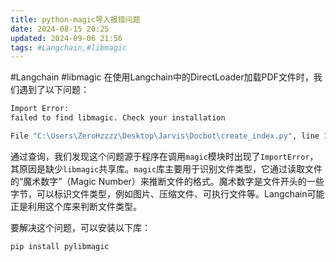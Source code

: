 ```yaml
---
title: python-magic导入报错问题
date: 2024-08-15 20:25
updated: 2024-09-06 21:56
tags: #Langchain,#libmagic
---
```


#Langchain #libmagic
在使用Langchain中的DirectLoader加载PDF文件时，我们遇到了以下问题：

```bash
Import Error:
failed to find libmagic. Check your installation

File "C:\Users\ZeroHzzzz\Desktop\Jarvis\Docbot\create_index.py", line 12, in <module> document = loader.load() ImportError: failed to find libmagic. Check your installation
```

通过查询，我们发现这个问题源于程序在调用`magic`模块时出现了`ImportError`，其原因是缺少`libmagic`共享库。`magic`库主要用于识别文件类型，它通过读取文件的“魔术数字”（Magic Number）来推断文件的格式。魔术数字是文件开头的一些字节，可以标识文件类型，例如图片、压缩文件、可执行文件等。Langchain可能正是利用这个库来判断文件类型。

要解决这个问题，可以安装以下库：

```bash
pip install pylibmagic
```
